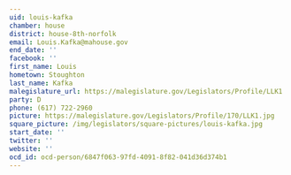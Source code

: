 ```yaml
---
uid: louis-kafka
chamber: house
district: house-8th-norfolk
email: Louis.Kafka@mahouse.gov
end_date: ''
facebook: ''
first_name: Louis
hometown: Stoughton
last_name: Kafka
malegislature_url: https://malegislature.gov/Legislators/Profile/LLK1
party: D
phone: (617) 722-2960
picture: https://malegislature.gov/Legislators/Profile/170/LLK1.jpg
square_picture: /img/legislators/square-pictures/louis-kafka.jpg
start_date: ''
twitter: ''
website: ''
ocd_id: ocd-person/6847f063-97fd-4091-8f82-041d36d374b1
---
```

